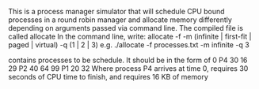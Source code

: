 This is a process manager simulator that will schedule CPU bound processes in a round robin manager and allocate memory differently depending on arguments passed via command line. 
The compiled file is called allocate
In the command line, write:
allocate -f <filename> -m (infinite | first-fit | paged | virtual) -q (1 | 2 | 3)
e.g. ./allocate -f processes.txt -m infinite -q 3

<filename> contains processes to be schedule. It should be in the form of
0 P4 30 16
29 P2 40 64
99 P1 20 32
Where process P4 arrives at time 0, requires 30 seconds of CPU time to finish, and requires 16 KB of memory
